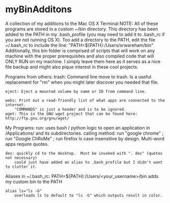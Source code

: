 myBinAdditons
=============

A collection of my additions to the Mac OS X Terminal
NOTE: All of these programs are stored in a custom ~/bin directory.  This directory
has been added to the PATH in my .bash_profile (you may need to add it to .bash_rc if you
are not running OS X).  Too add a directory to the PATH, edit the file ~/.bash_rc
to include the line: "PATH=${PATH}:/Users/srwareham/bin"
Additionally, this bin folder is comprised of scripts that will work on any machine with the proper
prerequisites and also compiled code that will ONLY RUN on my machine.  I simply leave them here as it
serves as a nice file backup and might also pique interest in these cool projects.

Programs from others:
	trash: Command line move to trash. Is a useful replacement for "rm" when you might 
		later discover you needed that file.
		
	eject: Eject a mounted volume by name or ID from command line.
	
	webs: Print out a read-friendly list of what apps are connected to the internet.
		"COMMANDS" is just a header and is to be ignored.
	wget: This is the GNU wget project that can be found here: http://ftp.gnu.org/gnu/wget/
	
	
My Programs:
	run:  uses bash / python logic to open an application in /Applications/ and
		its subdirectories.
		calling method: run "google chrome" ; run "Google ChRoMe" ; run firefox 
		Is case insensitive by design. Multi-word apps require quotes.
		
	des: quickly cd to the desktop.  Must be invoked with ". des" (quotes not necessary)
		could just have added an alias to .bash_profile but I didn't want to clutter it.


Aliases in ~/.bash_rc:
	PATH=${PATH}:/Users/<your_username>/bin
		adds my custom bin to the PATH
	
	alias ls="ls -G"
		overloads ls to default to "ls -G" which outputs result in color.
